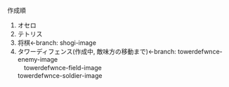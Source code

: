 作成順
1. オセロ
2. テトリス
3. 将棋←branch: shogi-image
4. タワーディフェンス(作成中, 敵味方の移動まで)←branch: towerdefwnce-enemy-image  
　towerdefwnce-field-image  
                                                     towerdefwnce-soldier-image  
